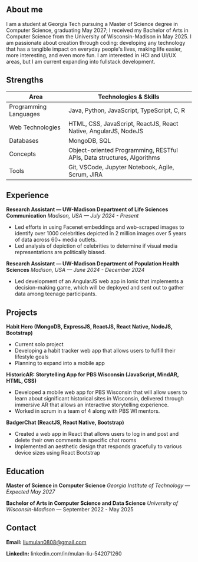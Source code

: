 ## About me
I am a student at Georgia Tech pursuing a Master of Science degree in Computer Science, graduating May 2027; I received my Bachelor of Arts in Computer Science from the University of Wisconsin-Madison in May 2025. I am passionate about creation through coding: developing any technology that has a tangible impact on everyday people's lives, making life easier, more interesting, and even more fun. I am interested in HCI and UI/UX areas, but I am current expanding into fullstack development.

## Strengths
Area | Technologies & Skills
--- | ---
Programming Languages | Java, Python, JavaScript, TypeScript, C, R
Web Technologies | HTML, CSS, JavaScript, ReactJS, React Native, AngularJS, NodeJS
Databases | MongoDB, SQL
Concepts | Object-oriented Programming, RESTful APIs, Data structures, Algorithms
Tools | Git, VSCode, Jupyter Notebook, Agile, Scrum, JIRA

## Experience
**Research Assistant &mdash; UW-Madison Department of Life Sciences Communication**
*Madison, USA &mdash; July 2024 - Present*
- Led efforts in using Facenet embeddings and web-scraped images to identify over 1000 celebrities depicted in 2 million images over 5 years of data across 60+ media outlets. 
- Led analysis of depiction of celebrities to determine if visual media representations are politically biased.

**Research Assistant &mdash; UW-Madison Department of Population Health Sciences**
*Madison, USA &mdash; June 2024 - December 2024*
- Led development of an AngularJS web app in Ionic that implements a decision-making game, which will be deployed and sent out to gather data among teenage participants. 

## Projects
**Habit Hero (MongoDB, ExpressJS, ReactJS, React Native, NodeJS, Bootstrap)**
- Current solo project
- Developing a habit tracker web app that allows users to fulfill their lifestyle goals
- Planning to expand into a mobile app

**HistoricAR: Storytelling App for PBS Wisconsin (JavaScript, MindAR, HTML, CSS)**
- Developed a mobile web app for PBS Wisconsin that will allow users to learn about significant historical sites in Wisconsin, delivered through immersive AR that allows an interactive storytelling experience.
- Worked in scrum in a team of 4 along with PBS WI mentors.

**BadgerChat (ReactJS, React Native, Bootstrap)**
- Created a web app in React that allows users to log in and post and delete their own comments in specific chat rooms
- Implemented an aesthetic design that responds gracefully to various device sizes using React Bootstrap

## Education
**Master of Science in Computer Science**
*Georgia Institute of Technology &mdash; Expected May 2027*

**Bachelor of Arts in Computer Science and Data Science**
*University of Wisconsin-Madison* &mdash; September 2022 - May 2025

## Contact
**Email:** liumulan0808@gmail.com

**LinkedIn:** linkedin.com/in/mulan-liu-542071260

